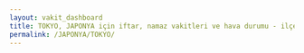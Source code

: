 ```yaml
---
layout: vakit_dashboard
title: TOKYO, JAPONYA için iftar, namaz vakitleri ve hava durumu - ilçe/eyalet seç
permalink: /JAPONYA/TOKYO/
---
```


<script type="text/javascript">
  var GLOBAL_COUNTRY = 'JAPONYA';
  var GLOBAL_CITY = 'TOKYO';
  var GLOBAL_STATE = '';
  var lat = 72;
  var lon = 21;
</script>
